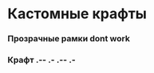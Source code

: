 # Кастомные крафты

### Прозрачные рамки dont work <a href="#prozrachnye-ramki" id="prozrachnye-ramki"></a>

### &#x20;<a href="#stol-germetizacii" id="stol-germetizacii"></a>

&#x20;

### Крафт .-- .- .-- .-

